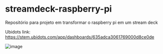 # streamdeck-raspberry-pi
Repositório para projeto em transformar o raspberry pi em um stream deck

Ubidots link:
https://stem.ubidots.com/app/dashboards/635adca3061769000d8ce0de

![image](https://user-images.githubusercontent.com/79452593/198401878-501a6444-3932-4526-9d99-003e2e4e0ef7.png)

